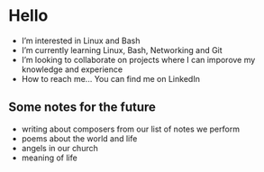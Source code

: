 # Hello
- I’m interested in Linux and Bash
- I’m currently learning Linux, Bash, Networking and Git
- I’m looking to collaborate on projects where I can imporove my knowledge and experience
- How to reach me... You can find me on LinkedIn

<!---
lykmmac/lykmmac is a ✨ special ✨ repository because its `README.md` (this file) appears on your GitHub profile.
You can click the Preview link to take a look at your changes.
--->

## Some notes for the future

- writing about composers from our list of notes we perform
- poems about the world and life
- angels in our church
- meaning of life
